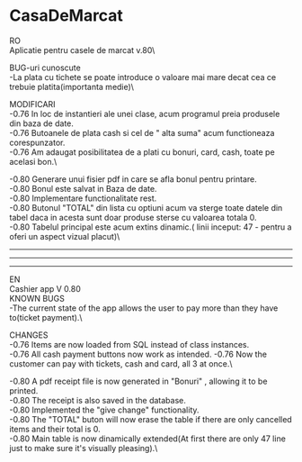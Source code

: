 # CasaDeMarcat

RO\
 Aplicatie pentru casele de marcat v.80\
 
BUG-uri cunoscute\
 -La plata cu tichete se poate introduce o valoare mai mare decat cea ce trebuie platita(importanta medie)\

MODIFICARI\
 -0.76 In loc de instantieri ale unei clase, acum programul preia produsele din baza de date.\
 -0.76 Butoanele de plata cash si cel de " alta suma" acum functioneaza corespunzator.\
 -0.76 Am adaugat posibilitatea de a plati cu bonuri, card, cash, toate  pe acelasi bon.\

 -0.80 Generare unui fisier pdf in care se afla bonul pentru printare.\
 -0.80 Bonul este salvat in Baza de date.\
 -0.80 Implementare functionalitate rest.\
 -0.80 Butonul "TOTAL" din lista cu optiuni acum va sterge toate datele din tabel daca in acesta sunt doar produse sterse cu valoarea totala 0.\
 -0.80 Tabelul principal este acum extins dinamic.( linii inceput: 47 - pentru a oferi un aspect vizual placut)\

--------------------------------------------------------------------------------------------------------------
--------------------------------------------------------------------------------------------------------------
--------------------------------------------------------------------------------------------------------------

EN\
 Cashier app V 0.80\
KNOWN BUGS\
 -The current state of the app allows the user to pay more than they have to(ticket payment).\

CHANGES\
 -0.76 Items are now loaded from  SQL instead of class instances.\
 -0.76 All cash payment buttons now work as intended.
 -0.76 Now the customer can pay with tickets, cash and card, all 3 at once.\

 -0.80 A pdf receipt file is now generated in  "Bonuri" , allowing it to be printed.\
 -0.80 The receipt is also saved in the database.\
 -0.80 Implemented the "give change" functionality.\
 -0.80 The "TOTAL" buton will now erase the table if there are only cancelled items and their total is 0.\
 -0.80 Main table is now dinamically extended(At first there are only 47 line just to make sure it's visually pleasing).\

